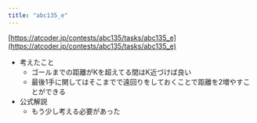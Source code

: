 ```yaml
---
title: "abc135_e"
---
```


[https://atcoder.jp/contests/abc135/tasks/abc135_e](https://atcoder.jp/contests/abc135/tasks/abc135_e)
- 考えたこと
    - ゴールまでの距離がKを超えてる間はK近づけば良い
    - 最後1手に関してはそこまでで遠回りをしておくことで距離を2増やすことができる
- 公式解説
    - もう少し考える必要があった
